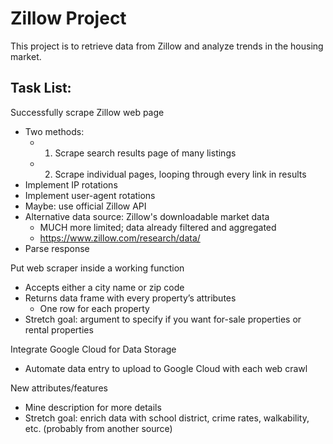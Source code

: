 # Zillow Project
This project is to retrieve data from Zillow and analyze trends in the housing market.

## Task List:
Successfully scrape Zillow web page
+ Two methods: 
 	- 1. Scrape search results page of many listings
 	- 2. Scrape individual pages, looping through every link in results
+ Implement IP rotations
+ Implement user-agent rotations
+ Maybe: use official Zillow API
+ Alternative data source: Zillow's downloadable market data
  - MUCH more limited; data already filtered and aggregated
  - https://www.zillow.com/research/data/
+ Parse response

Put web scraper inside a working function
+ Accepts either a city name or zip code
+ Returns data frame with every property’s attributes
 	- One row for each property
+ Stretch goal: argument to specify if you want for-sale properties or rental properties

Integrate Google Cloud for Data Storage
+ Automate data entry to upload to Google Cloud with each web crawl

New attributes/features
+ Mine description for more details
+ Stretch goal: enrich data with school district, crime rates, walkability, etc. (probably from another source)
